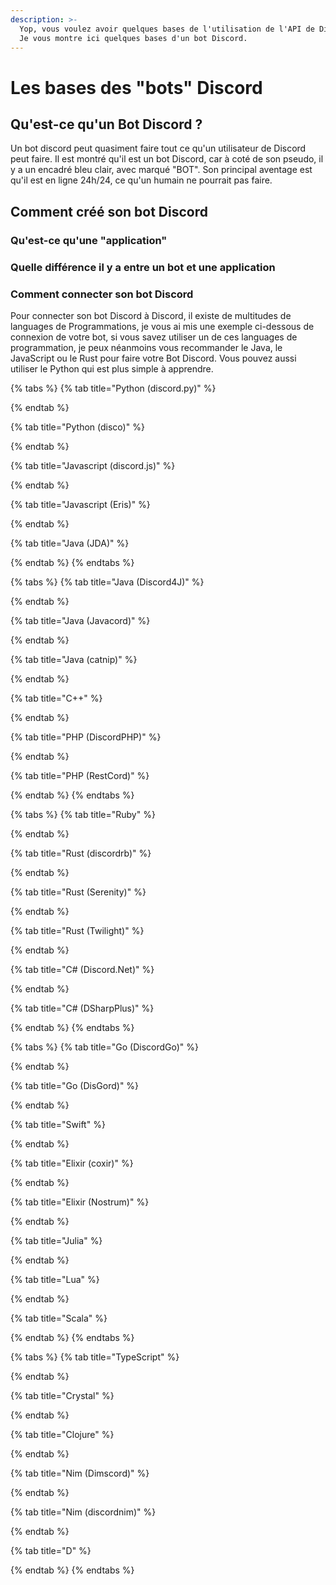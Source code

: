 ```yaml
---
description: >-
  Yop, vous voulez avoir quelques bases de l'utilisation de l'API de Discord ?
  Je vous montre ici quelques bases d'un bot Discord.
---
```


# Les bases des "bots" Discord

## Qu'est-ce qu'un Bot Discord ?

Un bot discord peut quasiment faire tout ce qu'un utilisateur de Discord peut faire. Il est montré qu'il est un bot Discord, car à coté de son pseudo, il y a un encadré bleu clair, avec marqué "BOT". Son principal aventage est qu'il est en ligne 24h/24, ce qu'un humain ne pourrait pas faire.

## Comment créé son bot Discord

### Qu'est-ce qu'une "application"

### Quelle différence il y a entre un bot et une application

### Comment connecter son bot Discord

Pour connecter son bot Discord à Discord, il existe de multitudes de languages de Programmations, je vous ai mis une exemple ci-dessous de connexion de votre bot, si vous savez utiliser un de ces languages de programmation, je peux néanmoins vous recommander le Java, le JavaScript ou le Rust pour faire votre Bot Discord. Vous pouvez aussi utiliser le Python qui est plus simple à apprendre.

{% tabs %}
{% tab title="Python \(discord.py\)" %}

{% endtab %}

{% tab title="Python \(disco\)" %}

{% endtab %}

{% tab title="Javascript \(discord.js\)" %}

{% endtab %}

{% tab title="Javascript \(Eris\)" %}

{% endtab %}

{% tab title="Java \(JDA\)" %}

{% endtab %}
{% endtabs %}

{% tabs %}
{% tab title="Java \(Discord4J\)" %}

{% endtab %}

{% tab title="Java \(Javacord\)" %}

{% endtab %}

{% tab title="Java \(catnip\)" %}

{% endtab %}

{% tab title="C++" %}

{% endtab %}

{% tab title="PHP \(DiscordPHP\)" %}

{% endtab %}

{% tab title="PHP \(RestCord\)" %}

{% endtab %}
{% endtabs %}

{% tabs %}
{% tab title="Ruby" %}

{% endtab %}

{% tab title="Rust \(discordrb\)" %}

{% endtab %}

{% tab title="Rust \(Serenity\)" %}

{% endtab %}

{% tab title="Rust \(Twilight\)" %}

{% endtab %}

{% tab title="C\# \(Discord.Net\)" %}

{% endtab %}

{% tab title="C\# \(DSharpPlus\)" %}

{% endtab %}
{% endtabs %}

{% tabs %}
{% tab title="Go \(DiscordGo\)" %}

{% endtab %}

{% tab title="Go \(DisGord\)" %}

{% endtab %}

{% tab title="Swift" %}

{% endtab %}

{% tab title="Elixir \(coxir\)" %}

{% endtab %}

{% tab title="Elixir \(Nostrum\)" %}

{% endtab %}

{% tab title="Julia" %}

{% endtab %}

{% tab title="Lua" %}

{% endtab %}

{% tab title="Scala" %}

{% endtab %}
{% endtabs %}

{% tabs %}
{% tab title="TypeScript" %}

{% endtab %}

{% tab title="Crystal" %}

{% endtab %}

{% tab title="Clojure" %}

{% endtab %}

{% tab title="Nim \(Dimscord\)" %}

{% endtab %}

{% tab title="Nim \(discordnim\)" %}

{% endtab %}

{% tab title="D" %}

{% endtab %}
{% endtabs %}

